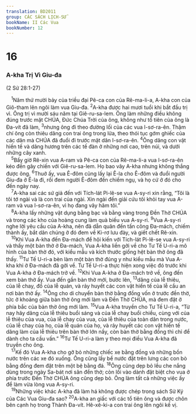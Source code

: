 ```yaml
---
translation: BD2011
group: CÁC SÁCH LỊCH-SỬ
bookName: II Các Vua 
bookNumber: 12
---
```


<div class="title"><h1>16</h1><h3>A-kha Trị Vì Giu-đa</h3><p>(2 Sử 28:1-27)</p></div>
<span class="verse 2vua_16_1"> <sup>1</sup>Năm thứ mười bảy của triều đại Pê-ca con của Rê-ma-li-a, A-kha con của Giô-tham lên ngôi làm vua Giu-đa. </span>
<span class="verse 2vua_16_2"><sup>2</sup>A-kha được hai mươi tuổi khi bắt đầu trị vì. Ông trị vì mười sáu năm tại Giê-ru-sa-lem. Ông làm những điều không đúng trước mặt CHÚA, Ðức Chúa Trời của ông, không như tổ tiên của ông là Ða-vít đã làm, </span>
<span class="verse 2vua_16_3"><sup>3</sup>nhưng ông đi theo đường lối của các vua I-sơ-ra-ên. Thậm chí ông còn thiêu dâng con trai ông trong lửa, theo thói tục gớm ghiếc của các dân mà CHÚA đã đuổi đi trước mặt dân I-sơ-ra-ên. </span>
<span class="verse 2vua_16_4"><sup>4</sup>Ông dâng con vật hiến tế và dâng hương trên các tế đàn ở những nơi cao, trên núi, và dưới những cây xanh.<br/></span>
<span class="verse 2vua_16_5"> <sup>5</sup>Bấy giờ Rê-xin vua A-ram và Pê-ca con của Rê-ma-li-a vua I-sơ-ra-ên kéo đến gây chiến với Giê-ru-sa-lem. Họ bao vây A-kha nhưng không thắng được ông. </span>
<span class="verse 2vua_16_6"><sup>6</sup>Thuở ấy, vua Ê-đôm cũng lấy lại Ê-la cho Ê-đôm và đuổi người Giu-đa ở Ê-la đi, rồi đem người Ê-đôm đến chiếm ngụ, và họ cứ ở đó cho đến ngày nay.<br/></span>
<span class="verse 2vua_16_7"> <sup>7</sup>A-kha sai các sứ giả đến với Tích-lát Pi-lê-se vua A-sy-ri xin rằng, “Tôi là tôi tớ ngài và là con trai của ngài. Xin ngài đến giải cứu tôi khỏi tay vua A-ram và vua I-sơ-ra-ên, vì họ đang vây hãm tôi.”<br/></span>
<span class="verse 2vua_16_8"> <sup>8</sup>A-kha lấy những vật dụng bằng bạc và bằng vàng trong Ðền Thờ CHÚA và trong các kho của hoàng cung làm quà biếu vua A-sy-ri. </span>
<span class="verse 2vua_16_9"><sup>9</sup>Vua A-sy-ri nghe lời yêu cầu của A-kha, nên đã dẫn quân đến tấn công Ða-mách, chiếm thành ấy, bắt dân chúng ở đó đem về Ki-rơ lưu đày, và giết chết Rê-xin.<br/></span>
<span class="verse 2vua_16_10"> <sup>10</sup>Khi Vua A-kha đến Ða-mách để hội kiến với Tích-lát Pi-lê-se vua A-sy-ri và thấy một bàn thờ ở Ða-mách, Vua A-kha liền gởi về cho Tư Tế U-ri-a mô hình của bàn thờ đó, với kiểu mẫu và kích thước giống hệt bàn thờ ông đã thấy. </span>
<span class="verse 2vua_16_11"><sup>11</sup>Tư Tế U-ri-a bèn làm một bàn thờ đúng y như kiểu mẫu mà Vua A-kha khi ở Ða-mách đã gởi về. Tư Tế U-ri-a thực hiện xong việc đó trước khi Vua A-kha ở Ða-mách trở về. </span>
<span class="verse 2vua_16_12"><sup>12</sup>Khi Vua A-kha ở Ða-mách trở về, ông đến xem bàn thờ ấy. Vua đến gần bàn thờ mới, bước lên, </span>
<span class="verse 2vua_16_13"><sup>13</sup>dâng của lễ thiêu, của lễ chay, đổ của lễ quán, và rảy huyết các con vật hiến tế của lễ cầu an nơi bàn thờ ấy. </span>
<span class="verse 2vua_16_14"><sup>14</sup>Ông cho di chuyển bàn thờ bằng đồng vốn ở trước đền thờ, tức ở khoảng giữa bàn thờ ông mới làm và Ðền Thờ CHÚA, mà đem đặt ở phía bắc của bàn thờ ông mới làm. </span>
<span class="verse 2vua_16_15"><sup>15</sup>Vua A-kha truyền cho Tư Tế U-ri-a, “Từ nay hãy dâng của lễ thiêu buổi sáng và của lễ chay buổi chiều, cùng với của lễ thiêu của vua, của lễ chay của vua, của lễ thiêu của toàn dân trong nước, của lễ chay của họ, của lễ quán của họ, và rảy huyết các con vật hiến tế dâng làm của lễ thiêu trên bàn thờ lớn nầy, còn bàn thờ bằng đồng thì chỉ để dành cho ta cầu vấn.” </span>
<span class="verse 2vua_16_16"><sup>16</sup>Tư Tế U-ri-a làm y theo mọi điều Vua A-kha đã truyền cho ông.<br/></span>
<span class="verse 2vua_16_17"> <sup>17</sup>Kế đó Vua A-kha cho gỡ bỏ những chiếc xe bằng đồng và những bồn nước trên các xe đó xuống. Ông cũng lấy bể nước đặt trên lưng các con bò bằng đồng đem đặt trên một bệ bằng đá. </span>
<span class="verse 2vua_16_18"><sup>18</sup>Ông cũng dẹp bỏ lều che nắng dùng trong ngày Sa-bát nơi sân đền thờ; còn lối vào dành đặt biệt cho vua ở phía trước Ðền Thờ CHÚA ông cũng dẹp bỏ. Ông làm tất cả những việc ấy để làm vừa lòng vua A-sy-ri.<br/></span>
<span class="verse 2vua_16_19"> <sup>19</sup>Những việc khác A-kha đã làm há không được chép trong sách Sử Ký của Các Vua Giu-đa sao? </span>
<span class="verse 2vua_16_20"><sup>20</sup>A-kha an giấc với các tổ tiên ông và được chôn bên cạnh họ trong Thành Ða-vít. Hê-xê-ki-a con trai ông lên ngôi kế vị.<br/></span>

